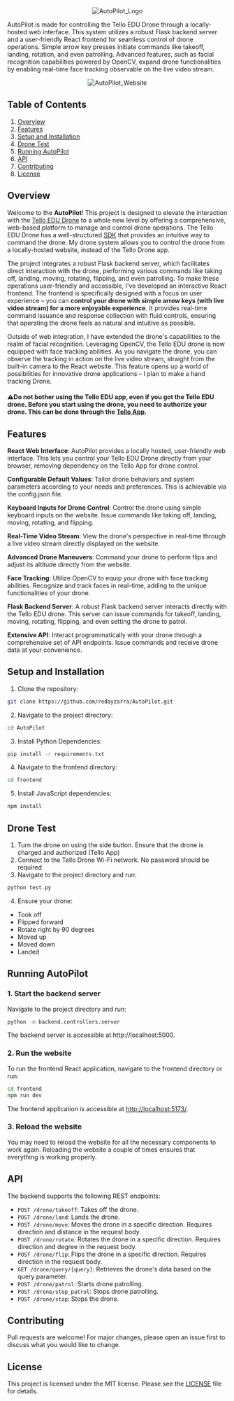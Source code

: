 <div align="center">
 
  <img src="https://github.com/redayzarra/AutoPilot/assets/113388793/a22ba189-41be-4926-836a-466e47016bb7" alt="AutoPilot_Logo">

</div>


AutoPilot is made for controlling the Tello EDU Drone through a locally-hosted web interface. This system utilizes a robust Flask backend server and a user-friendly React frontend for seamless control of drone operations. Simple arrow key presses initiate commands like takeoff, landing, rotation, and even patrolling. Advanced features, such as facial recognition capabilities powered by OpenCV, expand drone functionalities by enabling real-time face tracking observable on the live video stream.

<div align="center">

  <img src="https://github.com/redayzarra/AutoPilot/assets/113388793/ce24473c-fa23-4d6f-9a2a-bb6d584ee4e8" alt="AutoPilot_Website">

</div>

## Table of Contents
1. [Overview](#overview)
2. [Features](#features)
3. [Setup and Installation](#setup-and-installation)
4. [Drone Test](#drone-test)
5. [Running AutoPilot](#running-autopilot)
6. [API](#api)
7. [Contributing](#contributing)
8. [License](#license)

## Overview

Welcome to the **AutoPilot**! This project is designed to elevate the interaction with the [Tello EDU Drone](https://www.ryzerobotics.com/tello-edu) to a whole new level by offering a comprehensive, web-based platform to manage and control drone operations. The Tello EDU Drone has a well-structured [SDK](https://dl-cdn.ryzerobotics.com/downloads/Tello/Tello%20SDK%202.0%20User%20Guide.pdf) that provides an intuitive way to command the drone. My drone system allows you to control the drone from a locally-hosted website, instead of the Tello Drone app. 

The project integrates a robust Flask backend server, which facilitates direct interaction with the drone, performing various commands like taking off, landing, moving, rotating, flipping, and even patrolling. To make these operations user-friendly and accessible, I've developed an interactive React frontend. The frontend is specifically designed with a focus on user experience – you can **control your drone with simple arrow keys (with live video stream) for a more enjoyable experience**. It provides real-time command issuance and response collection with fluid controls, ensuring that operating the drone feels as natural and intuitive as possible.

Outside of web integration, I have extended the drone's capabilities to the realm of facial recognition. Leveraging OpenCV, the Tello EDU drone is now equipped with face tracking abilities. As you navigate the drone, you can observe the tracking in action on the live video stream, straight from the built-in camera to the React website. This feature opens up a world of possibilities for innovative drone applications – I plan to make a hand tracking Drone.

#### ⚠️Do not bother using the Tello EDU app, even if you got the Tello EDU drone. Before you start using the drone, you need to authorize your drone. This can be done through the [Tello App](https://apps.apple.com/us/app/tello/id1330559633). 

## Features

**React Web Interface**: AutoPilot provides a locally hosted, user-friendly web interface. This lets you control your Tello EDU Drone directly from your browser, removing dependency on the Tello App for drone control.

**Configurable Default Values**: Tailor drone behaviors and system parameters according to your needs and preferences. This is achievable via the config.json file.

**Keyboard Inputs for Drone Control**: Control the drone using simple keyboard inputs on the website. Issue commands like taking off, landing, moving, rotating, and flipping.

**Real-Time Video Stream**: View the drone's perspective in real-time through a live video stream directly displayed on the website.

**Advanced Drone Maneuvers**: Command your drone to perform flips and adjust its altitude directly from the website.

**Face Tracking**: Utilize OpenCV to equip your drone with face tracking abilities. Recognize and track faces in real-time, adding to the unique functionalities of your drone.

**Flask Backend Server**: A robust Flask backend server interacts directly with the Tello EDU drone. This server can issue commands for takeoff, landing, moving, rotating, flipping, and even setting the drone to patrol.

**Extensive API**: Interact programmatically with your drone through a comprehensive set of API endpoints. Issue commands and receive drone data at your convenience.

## Setup and Installation

1. Clone the repository:
```bash
git clone https://github.com/redayzarra/AutoPilot.git
```

2. Navigate to the project directory:
```bash
cd AutoPilot
```

3. Install Python Dependencies:
```bash
pip install -r requirements.txt
```

4. Navigate to the frontend directory:
```bash
cd frontend
```

5. Install JavaScript dependencies:
```bash
npm install
```

## Drone Test

1. Turn the drone on using the side button. Ensure that the drone is charged and authorized (Tello App)
2. Connect to the Tello Drone Wi-Fi network. No password should be required
3. Navigate to the project directory and run:

```bash
python test.py
```
4. Ensure your drone:

* Took off
* Flipped forward
* Rotate right by 90 degrees
* Moved up
* Moved down
* Landed

## Running AutoPilot

### 1. Start the backend server

Navigate to the project directory and run:
```bash
python -m backend.controllers.server
```
The backend server is accessible at http://localhost:5000.

### 2. Run the website

To run the frontend React application, navigate to the frontend directory or run:
```bash
cd frontend
npm run dev
```
The frontend application is accessible at [http://localhost:5173/](http://localhost:5173/).

### 3. Reload the website

You may need to reload the website for all the necessary components to work again. Reloading the website a couple of times ensures that everything is working properly.

## API

The backend supports the following REST endpoints:

* `POST /drone/takeoff`: Takes off the drone.
* `POST /drone/land`: Lands the drone.
* `POST /drone/move`: Moves the drone in a specific direction. Requires direction and distance in the request body.
* `POST /drone/rotate`: Rotates the drone in a specific direction. Requires direction and degree in the request body.
* `POST /drone/flip`: Flips the drone in a specific direction. Requires direction in the request body.
* `GET /drone/query/{query}`: Retrieves the drone's data based on the query parameter.
* `POST /drone/patrol`: Starts drone patrolling.
* `POST /drone/stop_patrol`: Stops drone patrolling.
* `POST /drone/stop`: Stops the drone.

## Contributing

Pull requests are welcome! For major changes, please open an issue first to discuss what you would like to change.

## License

This project is licensed under the MIT license. Please see the [LICENSE](https://github.com/redayzarra/DroneControlSystem/blob/master/LICENSE) file for details.
